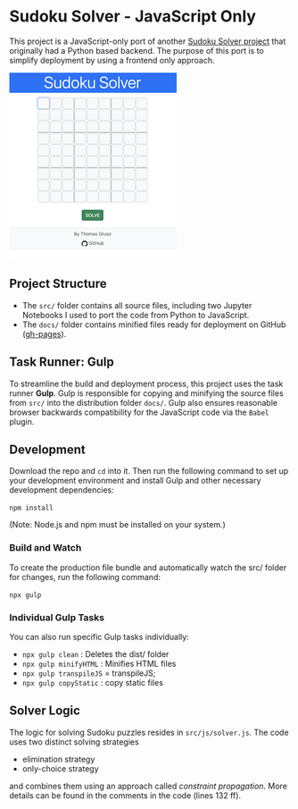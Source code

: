# Sudoku Solver - JavaScript Only

This project is a JavaScript-only port of another [Sudoku Solver project](https://github.com/thomasgrusz/Sudoku-Solver) that originally had a Python based backend. The purpose of this port is to simplify deployment by using a frontend only approach.

<img src="./readme-images/sudoku_solver_300x333.png" width="300" alt="screenshot of the sudoku board and UI elements">

## Project Structure

- The `src/` folder contains all source files, including two Jupyter Notebooks I used to port the code from Python to JavaScript.
- The `docs/` folder contains minified files ready for deployment on GitHub ([gh-pages](https://docs.github.com/en/pages/getting-started-with-github-pages/creating-a-github-pages-site)).

## Task Runner: Gulp

To streamline the build and deployment process, this project uses the task runner **Gulp**. Gulp is responsible for copying and minifying the source files from `src/` into the distribution folder `docs/`. Gulp also ensures reasonable browser backwards compatibility for the JavaScript code via the `Babel` plugin.

## Development

Download the repo and `cd` into it. Then run the following command to set up your development environment and install Gulp and other necessary development dependencies:

`npm install`

(Note: Node.js and npm must be installed on your system.)

### Build and Watch

To create the production file bundle and automatically watch the src/ folder for changes, run the following command:

`npx gulp`

### Individual Gulp Tasks

You can also run specific Gulp tasks individually:

- `npx gulp clean` : Deletes the dist/ folder
- `npx gulp minifyHTML` : Minifies HTML files
- `npx gulp transpileJS` = transpileJS;
- `npx gulp copyStatic` : copy static files

## Solver Logic

The logic for solving Sudoku puzzles resides in `src/js/solver.js`. The code uses two distinct solving strategies

- elimination strategy
- only-choice strategy

and combines them using an approach called _constraint propagation_.
More details can be found in the comments in the code (lines 132 ff).
